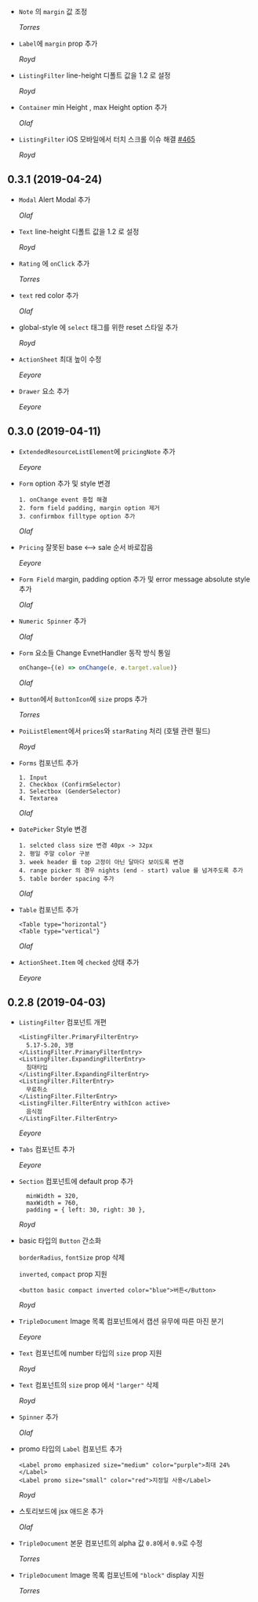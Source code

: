- `Note` 의 `margin` 값 조정

  _Torres_

- `Label`에 `margin` prop 추가

  _Royd_

- `ListingFilter` line-height 디폴트 값을 1.2 로 설정

  _Royd_

- `Container` min Height , max Height option 추가

  _Olaf_

- `ListingFilter` iOS 모바일에서 터치 스크롤 이슈 해결 [#465](https://github.com/titicacadev/triple-design-system/pull/465)

  _Royd_

## 0.3.1 (2019-04-24)

- `Modal` Alert Modal 추가

  _Olaf_

- `Text` line-height 디폴트 값을 1.2 로 설정

  _Royd_

- `Rating` 에 `onClick` 추가

  _Torres_

- `text` red color 추가

  _Olaf_

- global-style 에 `select` 태그를 위한 reset 스타일 추가

  _Royd_

- `ActionSheet` 최대 높이 수정

  _Eeyore_

- `Drawer` 요소 추가

  _Eeyore_

## 0.3.0 (2019-04-11)

- `ExtendedResourceListElement`에 `pricingNote` 추가

  _Eeyore_

- `Form` option 추가 및 style 변경

  ```
  1. onChange event 중첩 해결
  2. form field padding, margin option 제거
  3. confirmbox filltype option 추가
  ```

  _Olaf_

- `Pricing` 잘못된 base <--> sale 순서 바로잡음

  _Eeyore_

- `Form Field` margin, padding option 추가 및 error message absolute style 추가

  _Olaf_

- `Numeric Spinner` 추가

  _Olaf_

- `Form` 요소들 Change EvnetHandler 동작 방식 통일

  ```js
  onChange={(e) => onChange(e, e.target.value)}
  ```

  _Olaf_

- `Button`에서 `ButtonIcon`에 `size` props 추가

  _Torres_

- `PoiListElement`에서 `prices`와 `starRating` 처리 (호텔 관련 필드)

  _Royd_

- `Forms` 컴포넌트 추가

  ```
  1. Input
  2. Checkbox (ConfirmSelector)
  3. Selectbox (GenderSelector)
  4. Textarea
  ```

  _Olaf_

- `DatePicker` Style 변경

  ```
  1. selcted class size 변경 40px -> 32px
  2. 평일 주말 color 구분
  3. week header 를 top 고정이 아닌 달마다 보이도록 변경
  4. range picker 의 경우 nights (end - start) value 를 넘겨주도록 추가
  5. table border spacing 추가
  ```

  _Olaf_

- `Table` 컴포넌트 추가

  ```
  <Table type="horizontal"}
  <Table type="vertical"}
  ```

  _Olaf_

- `ActionSheet.Item` 에 `checked` 상태 추가

  _Eeyore_

## 0.2.8 (2019-04-03)

- `ListingFilter` 컴포넌트 개편

  ```
  <ListingFilter.PrimaryFilterEntry>
    5.17-5.20, 3명
  </ListingFilter.PrimaryFilterEntry>
  <ListingFilter.ExpandingFilterEntry>
    침대타입
  </ListingFilter.ExpandingFilterEntry>
  <ListingFilter.FilterEntry>
    무료취소
  </ListingFilter.FilterEntry>
  <ListingFilter.FilterEntry withIcon active>
    음식점
  </ListingFilter.FilterEntry>
  ```

  _Eeyore_

- `Tabs` 컴포넌트 추가

  _Eeyore_

- `Section` 컴포넌트에 default prop 추가

  ```
    minWidth = 320,
    maxWidth = 760,
    padding = { left: 30, right: 30 },
  ```

  _Royd_

- basic 타입의 `Button` 간소화

  `borderRadius`, `fontSize` prop 삭제

  `inverted`, `compact` prop 지원

  ```
  <button basic compact inverted color="blue">버튼</Button>
  ```

  _Royd_

- `TripleDocument` Image 목록 컴포넌트에서 캡션 유무에 따른 마진 분기

  _Eeyore_

- `Text` 컴포넌트에 number 타입의 `size` prop 지원

  _Royd_

- `Text` 컴포넌트의 `size` prop 에서 `"larger"` 삭제

  _Royd_

- `Spinner` 추가

  _Olaf_

- promo 타입의 `Label` 컴포넌트 추가

  ```
  <Label promo emphasized size="medium" color="purple">최대 24%</Label>
  <Label promo size="small" color="red">지정일 사용</Label>
  ```

  _Royd_

- 스토리보드에 jsx 애드온 추가

  _Olaf_

- `TripleDocument` 본문 컴포넌트의 alpha 값 `0.8`에서 `0.9`로 수정

  _Torres_

- `TripleDocument` Image 목록 컴포넌트에 `"block"` display 지원

  _Torres_
